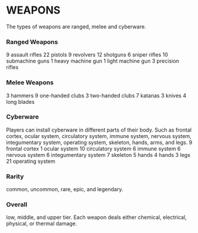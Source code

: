 # WEAPONS
The types of weapons are ranged, melee and cyberware.
### Ranged Weapons
9 assault rifles
22 pistols
9 revolvers
12 shotguns
6 sniper rifles
10 submachine guns
1 heavy machine gun
1 light machine gun
3 precision rifles
### Melee Weapons
3 hammers
9 one-handed clubs
3 two-handed clubs
7 katanas
3 knives
4 long blades
### Cyberware
Players can install cyberware in different parts of their body. Such as frontal cortex, ocular system, circulatory system, immune system, nervous system, integumentary system, operating system, skeleton, hands, arms, and legs. 
9 frontal cortex
1 ocular system
10 circulatory system
6 immune system
6 nervous system
6 integumentary system
7 skeleton
5 hands
4 hands
3 legs
21 operating system
### Rarity
common, uncommon, rare, epic, and legendary.
### Overall
low, middle, and upper tier. Each weapon deals either chemical, electrical, physical, or thermal damage.
